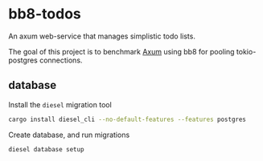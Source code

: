 # bb8-todos

An axum web-service that manages simplistic todo lists.

The goal of this project is to benchmark [Axum](https://docs.rs/axum/latest/axum/)
using bb8 for pooling tokio-postgres connections.

## database

Install the `diesel` migration tool

```sh
cargo install diesel_cli --no-default-features --features postgres
```

Create database, and run migrations

```sh
diesel database setup
```
